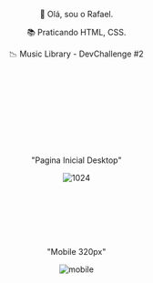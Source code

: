 <p align="center">👋 Olá, sou o Rafael.</p>  
<p align="center">📚 Praticando HTML, CSS.</p>  
<p align="center">📉 Music Library - DevChallenge #2</p>

 <br>
 <br> 
 <br>
 <br>
 <br>
 <br> 
 <br>
 <br>

<p align="center">"Pagina Inicial Desktop"</p>                                                        
<div align="center"/>

![1024](https://user-images.githubusercontent.com/101975205/175838106-497b5902-f55b-48b2-baa0-1b9a016e7ea4.jpg)

<br>
<br> 
<br>
<br>
<br>

<p align="center">"Mobile 320px"</p>                                                        
<div align="center"/>

![mobile](https://user-images.githubusercontent.com/101975205/175838075-9d6366d7-c026-44db-8d7c-65583cd22b58.jpg)

